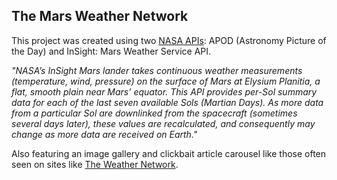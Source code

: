 

## The Mars Weather Network


This project was created using two [NASA APIs](https://api.nasa.gov/): APOD (Astronomy Picture of the Day) and InSight: Mars Weather Service API. <br />

*"NASA’s InSight Mars lander takes continuous weather measurements (temperature, wind, pressure) on the surface of Mars at Elysium Planitia, a flat, smooth plain near Mars’ equator. This API provides per-Sol summary data for each of the last seven available Sols (Martian Days). As more data from a particular Sol are downlinked from the spacecraft (sometimes several days later), these values are recalculated, and consequently may change as more data are received on Earth."*<br />

Also featuring an image gallery and clickbait article carousel like those often seen on sites like [The Weather Network](https://www.theweathernetwork.com/).
